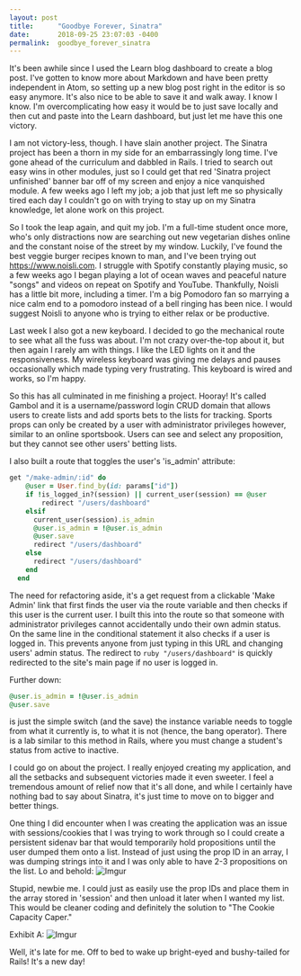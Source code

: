 ```yaml
---
layout: post
title:      "Goodbye Forever, Sinatra"
date:       2018-09-25 23:07:03 -0400
permalink:  goodbye_forever_sinatra
---
```


It's been awhile since I used the Learn blog dashboard to create a blog post. I've gotten to know more about Markdown and have been pretty independent in Atom, so setting up a new blog post right in the editor is so easy anymore. It's also nice to be able to save it and walk away. I know I know. I'm overcomplicating how easy it would be to just save locally and then cut and paste into the Learn dashboard, but just let me have this one victory.

I am not victory-less, though. I have slain another project. The Sinatra project has been a thorn in my side for an embarrassingly long time. I've gone ahead of the curriculum and dabbled in Rails. I tried to search out easy wins in other modules, just so I could get that red 'Sinatra project unfinished' banner bar off of my screen and enjoy a nice vanquished module. A few weeks ago I left my job; a job that just left me so physically tired each day I couldn't go on with trying to stay up on my Sinatra knowledge, let alone work on this project. 

So I took the leap again, and quit my job. I'm a full-time student once more, who's only distractions now are searching out new vegetarian dishes online and the constant noise of the street by my window. Luckily, I've found the best veggie burger recipes known to man, and I've been trying out https://www.noisli.com. I struggle with Spotify constantly playing music, so a few weeks ago I began playing a lot of ocean waves and peaceful nature "songs" and videos on repeat on Spotify and YouTube. Thankfully, Noisli has a little bit more, including a timer. I'm a big Pomodoro fan so marrying a nice calm end to a pomodoro instead of a bell ringing has been nice. I would suggest Noisli to anyone who is trying to either relax or be productive.

Last week I also got a new keyboard. I decided to go the mechanical route to see what all the fuss was about. I'm not crazy over-the-top about it, but then again I rarely am with things. I like the LED lights on it and the responsiveness. My wireless keyboard was giving me delays and pauses occasionally which made typing very frustrating. This keyboard is wired and works, so I'm happy.

So this has all culminated in me finishing a project. Hooray! It's called Gambol and it is a username/password login CRUD domain that allows users to create lists and add sports bets to the lists for tracking. Sports props can only be created by a user with administrator privileges however, similar to an online sportsbook. Users can see and select any proposition, but they cannot see other users' betting lists.

I also built a route that toggles the user's 'is_admin' attribute:
```ruby
get "/make-admin/:id" do
    @user = User.find_by(id: params["id"])
    if !is_logged_in?(session) || current_user(session) == @user
        redirect "/users/dashboard"
    elsif
      current_user(session).is_admin
      @user.is_admin = !@user.is_admin
      @user.save
      redirect "/users/dashboard"
    else
      redirect "/users/dashboard"
    end
  end
```
The need for refactoring aside, it's a get request from a clickable 'Make Admin' link that first finds the user via the route variable and then checks if this user is the current user. I built this into the route so that someone with administrator privileges cannot accidentally undo their own admin status. On the same line in the conditional statement it also checks if a user is logged in. This prevents anyone from just typing in this URL and changing users' admin status. The redirect to ```ruby "/users/dashboard"``` is quickly redirected to the site's main page if no user is logged in.

Further down:
```ruby
@user.is_admin = !@user.is_admin
@user.save
```
is just the simple switch (and the save) the instance variable needs to toggle from what it currently is, to what it is not (hence, the bang operator). There is a lab similar to this method in Rails, where you must change a student's status from active to inactive.

I could go on about the project. I really enjoyed creating my application, and all the setbacks and subsequent victories made it even sweeter. I feel a tremendous amount of relief now that it's all done, and while I certainly have nothing bad to say about Sinatra, it's just time to move on to bigger and better things.

One thing I did encounter when I was creating the application was an issue with sessions/cookies that I was trying to work through so I could create a persistent sidenav bar that would temporarily hold propositions until the user dumped them onto a list. Instead of just using the prop ID in an array, I was dumping strings into it and I was only able to have 2-3 propositions on the list. Lo and behold: 
![Imgur](https://i.imgur.com/Tk44Ugf.png)

Stupid, newbie me. I could just as easily use the prop IDs and place them in the array stored in 'session' and then unload it later when I wanted my list. This would be cleaner coding and definitely the solution to "The Cookie Capacity Caper."

Exhibit A:
![Imgur](https://i.imgur.com/jNutCbg.png)

Well, it's late for me. Off to bed to wake up bright-eyed and bushy-tailed for Rails! It's a new day!


